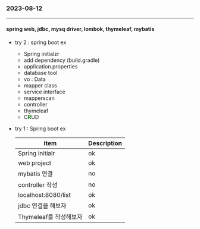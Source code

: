 ### 2023-08-12   
---
#### spring web, jdbc, mysq driver, lombok, thymeleaf, mybatis
* try 2 : spring boot ex
    - Spring initialzr
    - add dependency (build.gradle)
    - application.properties 
    - database tool 
    - vo : Data
    - mapper class 
    - service interface 
    - mapperscan 
    - controller
    - thymeleaf     
    - C<font color="green">**R**</font>UD
* try 1 : Spring boot ex    
   
    | item | Description |
    | ----------- | ----------- |
    | Spring initialr | ok |
    | web project | ok |
    | mybatis 연결 | no |
    | controller 작성 | no |
    | localhost:8080/list | ok |
    | jdbc 연결을 해보자 | ok |
    | Thymeleaf를 작성해보자 | ok |
    


